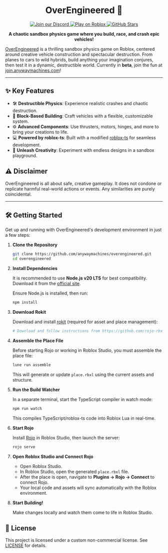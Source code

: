<h1 align="center">OverEngineered 🚀</h1>

<p align="center">
  <a href="https://discord.gg/raax9xUMDc">
    <img src="https://discord.com/api/guilds/1053774759244083280/widget.png?style=shield" alt="Join our Discord" />
  </a>
  <a href="https://join.anywaymachines.com">
    <img src="https://img.shields.io/badge/Roblox-Join%20Now-blue?style=flat-square&logo=roblox" alt="Play on Roblox" />
  </a>
  <a href="https://github.com/Maks-gaming/OverEngineered">
    <img src="https://img.shields.io/github/stars/anywaymachines/overengineered?style=flat-square" alt="GitHub Stars" />
  </a>
</p>

<p align="center">
  <strong>A chaotic sandbox physics game where you build, race, and crash epic vehicles!</strong>
</p>

[OverEngineered](https://join.anywaymachines.com) is a thrilling sandbox physics game on Roblox, centered around creative vehicle construction and spectacular destruction. From planes to cars to wild hybrids, build anything your imagination conjures, then test it in a dynamic, destructible world. Currently in **beta**, join the fun at [join.anywaymachines.com](https://join.anywaymachines.com)!

---

## ✨ Key Features

- 🛠 **Destructible Physics**: Experience realistic crashes and chaotic destruction.
- 🧩 **Block-Based Building**: Craft vehicles with a flexible, customizable system.
- ⚙️ **Advanced Components**: Use thrusters, motors, hinges, and more to bring your creations to life.
- 💻 **Powered by roblox-ts**: Built with a modified [roblox-ts](https://roblox-ts.com) for seamless development.
- 🎨 **Unleash Creativity**: Experiment with endless designs in a sandbox playground.

## ⚠️ Disclaimer

OverEngineered is all about safe, creative gameplay. It does not condone or replicate harmful real-world actions or events. Any similarities are purely coincidental.

---

## 🛠 Getting Started

Get up and running with OverEngineered's development environment in just a few steps:

1. **Clone the Repository**

   ```bash
   git clone https://github.com/anywaymachines/overengineered.git
   cd overengineered
   ```

2. **Install Dependencies**

   It is recommended to use **Node.js v20 LTS** for best compatibility. Download it from the [official site](https://nodejs.org/).

   Ensure Node.js is installed, then run:

   ```bash
   npm install
   ```

3. **Download Rokit**

   Download and install [rokit](https://github.com/rojo-rbx/rokit) (required for asset and place management):

   ```bash
   # Download and follow instructions from https://github.com/rojo-rbx/rokit
   ```

4. **Assemble the Place File**

   Before starting Rojo or working in Roblox Studio, you must assemble the place file:

   ```bash
   lune run assemble
   ```

   This will generate or update `place.rbxl` using the current assets and structure.

5. **Run the Build Watcher**

   In a separate terminal, start the TypeScript compiler in watch mode:

   ```bash
   npm run watch
   ```

   This compiles TypeScript/roblox-ts code into Roblox Lua in real-time.

6. **Start Rojo**

   Install [Rojo](https://rojo.space/) in Roblox Studio, then launch the server:

   ```bash
   rojo serve
   ```

7. **Open Roblox Studio and Connect Rojo**

   - Open Roblox Studio.
   - In Roblox Studio, open the generated `place.rbxl` file.
   - After the place is open, navigate to **Plugins → Rojo → Connect** to connect Rojo.
   - Your local code and assets will sync automatically with the Roblox environment.

8. **Start Building!**

   Make changes locally and watch them come to life in Roblox Studio.

## 📝 License

This project is licensed under a custom non-commercial license. See [LICENSE](LICENSE) for details.
